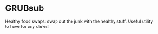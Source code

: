 # GRUBsub
Healthy food swaps: swap out the junk with the healthy stuff. Useful utility to have for any dieter!
